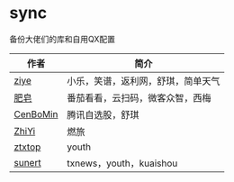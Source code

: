 # sync
备份大佬们的库和自用QX配置



|  作者|  简介|
|-----|-----|
|[ziye](https://github.com/ziye888)|小乐，笑谱，返利网，舒琪，简单天气|
|[肥皂](https://github.com/age174/-)|番茄看看，云扫码，微客众智，西梅|
|[CenBoMin](https://github.com/CenBoMin/GithubSync)|腾讯自选股，舒琪|
|[ZhiYi](https://github.com/ZhiYi-N/Private-Script) |燃旅|
|[ztxtop](https://github.com/ztxtop/x)|youth|
|[sunert](https://github.com/Sunert/Scripts)|txnews，youth，kuaishou|

